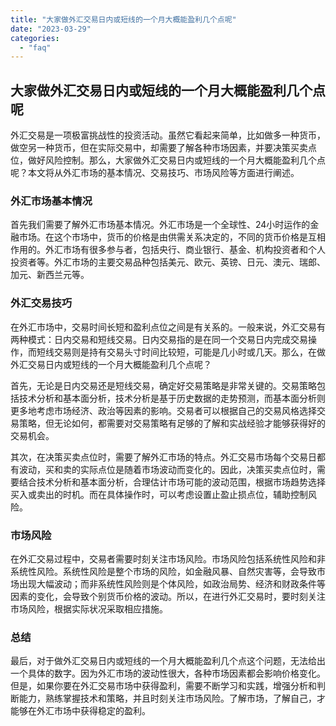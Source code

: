 ```yaml
---
title: "大家做外汇交易日内或短线的一个月大概能盈利几个点呢"
date: "2023-03-29"
categories: 
  - "faq"
---
```


## 大家做外汇交易日内或短线的一个月大概能盈利几个点呢

外汇交易是一项极富挑战性的投资活动。虽然它看起来简单，比如做多一种货币，做空另一种货币，但在实际交易中，却需要了解各种市场因素，并要决策买卖点位，做好风险控制。那么，大家做外汇交易日内或短线的一个月大概能盈利几个点呢？本文将从外汇市场的基本情况、交易技巧、市场风险等方面进行阐述。

### 外汇市场基本情况

首先我们需要了解外汇市场基本情况。外汇市场是一个全球性、24小时运作的金融市场。在这个市场中，货币的价格是由供需关系决定的，不同的货币价格是互相作用的。外汇市场有很多参与者，包括央行、商业银行、基金、机构投资者和个人投资者等。外汇市场的主要交易品种包括美元、欧元、英镑、日元、澳元、瑞郎、加元、新西兰元等。

### 外汇交易技巧

在外汇市场中，交易时间长短和盈利点位之间是有关系的。一般来说，外汇交易有两种模式：日内交易和短线交易。日内交易指的是在同一个交易日内完成交易操作，而短线交易则是持有交易头寸时间比较短，可能是几小时或几天。那么，在做外汇交易日内或短线的一个月大概能盈利几个点呢？

首先，无论是日内交易还是短线交易，确定好交易策略是非常关键的。交易策略包括技术分析和基本面分析，技术分析是基于历史数据的走势预测，而基本面分析则更多地考虑市场经济、政治等因素的影响。交易者可以根据自己的交易风格选择交易策略，但无论如何，都需要对交易策略有足够的了解和实战经验才能够获得好的交易机会。

其次，在决策买卖点位时，需要了解外汇市场的特点。外汇交易市场每个交易日都有波动，买和卖的实际点位是随着市场波动而变化的。因此，决策买卖点位时，需要结合技术分析和基本面分析，合理估计市场可能的波动范围，根据市场趋势选择买入或卖出的时机。而在具体操作时，可以考虑设置止盈止损点位，辅助控制风险。

### 市场风险

在外汇交易过程中，交易者需要时刻关注市场风险。市场风险包括系统性风险和非系统性风险。系统性风险是整个市场的风险，如金融风暴、自然灾害等，会导致市场出现大幅波动；而非系统性风险则是个体风险，如政治局势、经济和财政条件等因素的变化，会导致个别货币价格的波动。所以，在进行外汇交易时，要时刻关注市场风险，根据实际状况采取相应措施。

### 总结

最后，对于做外汇交易日内或短线的一个月大概能盈利几个点这个问题，无法给出一个具体的数字。因为外汇市场的波动性很大，各种市场因素都会影响价格变化。但是，如果你要在外汇交易市场中获得盈利，需要不断学习和实践，增强分析和判断能力，熟练掌握技术和策略，并且时刻关注市场风险。了解市场，了解自己，才能够在外汇市场中获得稳定的盈利。

